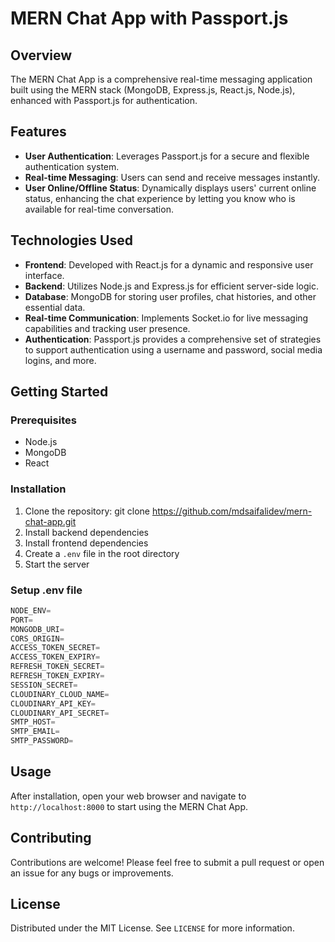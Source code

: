 # MERN Chat App with Passport.js

## Overview

The MERN Chat App is a comprehensive real-time messaging application built using the MERN stack (MongoDB, Express.js, React.js, Node.js), enhanced with Passport.js for authentication.

## Features

- **User Authentication**: Leverages Passport.js for a secure and flexible authentication system.
- **Real-time Messaging**: Users can send and receive messages instantly.
- **User Online/Offline Status**: Dynamically displays users' current online status, enhancing the chat experience by letting you know who is available for real-time conversation.

## Technologies Used

- **Frontend**: Developed with React.js for a dynamic and responsive user interface.
- **Backend**: Utilizes Node.js and Express.js for efficient server-side logic.
- **Database**: MongoDB for storing user profiles, chat histories, and other essential data.
- **Real-time Communication**: Implements Socket.io for live messaging capabilities and tracking user presence.
- **Authentication**: Passport.js provides a comprehensive set of strategies to support authentication using a username and password, social media logins, and more.

## Getting Started

### Prerequisites

- Node.js
- MongoDB
- React

### Installation

1. Clone the repository: git clone https://github.com/mdsaifalidev/mern-chat-app.git
2. Install backend dependencies
3. Install frontend dependencies
4. Create a `.env` file in the root directory
5. Start the server

### Setup .env file

```js
NODE_ENV=
PORT=
MONGODB_URI=
CORS_ORIGIN=
ACCESS_TOKEN_SECRET=
ACCESS_TOKEN_EXPIRY=
REFRESH_TOKEN_SECRET=
REFRESH_TOKEN_EXPIRY=
SESSION_SECRET=
CLOUDINARY_CLOUD_NAME=
CLOUDINARY_API_KEY=
CLOUDINARY_API_SECRET=
SMTP_HOST=
SMTP_EMAIL=
SMTP_PASSWORD=
```

## Usage

After installation, open your web browser and navigate to `http://localhost:8000` to start using the MERN Chat App.

## Contributing

Contributions are welcome! Please feel free to submit a pull request or open an issue for any bugs or improvements.

## License

Distributed under the MIT License. See `LICENSE` for more information.
